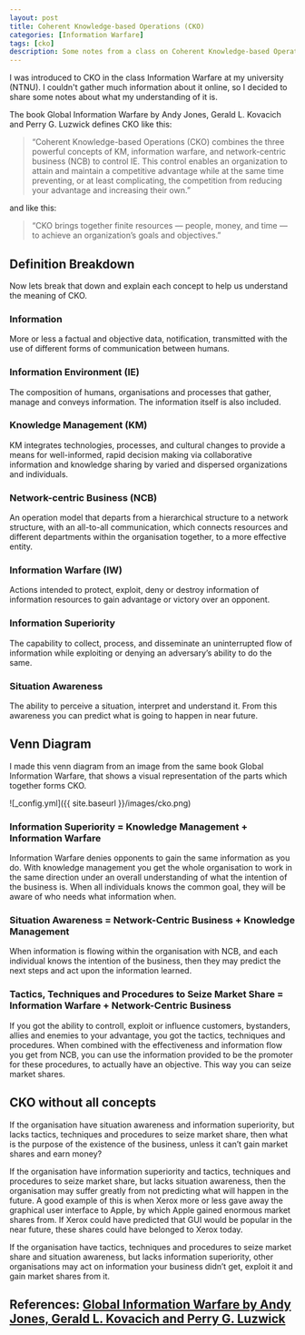 ```yaml
---
layout: post
title: Coherent Knowledge-based Operations (CKO)
categories: [Information Warfare]
tags: [cko]
description: Some notes from a class on Coherent Knowledge-based Operations.
---
```


I was introduced to CKO in the class Information Warfare at my university (NTNU). I couldn't gather much information about it online, so I decided to share some notes about what my understanding of it is.

The book  Global Information Warfare by Andy Jones, Gerald L. Kovacich and Perry G. Luzwick defines CKO like this:

> “Coherent Knowledge-based Operations (CKO) combines the three powerful concepts of KM, information warfare, and network-centric business (NCB) to control IE. This control enables an organization to attain and maintain a competitive advantage while at the same time preventing, or at least complicating, the competition from reducing your advantage and increasing their own.”

and like this:

> “CKO brings together finite resources — people, money, and time — to
achieve an organization’s goals and objectives.”

## Definition Breakdown
Now lets break that down and explain each concept to help us understand the meaning of CKO.

### Information
More or less a factual and objective data, notification, transmitted with the use of different forms of communication between humans.

### Information Environment  (IE)
The composition of humans, organisations and processes that gather, manage and conveys information. The information itself is also included.

### Knowledge Management (KM)
KM integrates technologies, processes, and cultural changes to provide a means for well-informed, rapid decision making via collaborative information and knowledge sharing by varied and dispersed organizations and individuals.

### Network-centric Business (NCB)
An operation model that departs from a hierarchical structure to a network structure, with an all-to-all communication, which connects resources and different departments within the organisation together, to a more effective entity.

### Information Warfare (IW)
Actions intended to protect, exploit, deny or destroy information of information resources to gain advantage or victory over an opponent.

### Information Superiority
The capability to collect, process, and disseminate an uninterrupted flow of information while exploiting or denying an adversary’s ability to do the same.

### Situation Awareness
The ability to perceive a situation, interpret  and understand it. From this awareness you can predict what is going to happen in near future.

## Venn Diagram
I made this venn diagram from an image from the same book Global Information Warfare, that shows a visual representation of the parts which together forms CKO.

![_config.yml]({{ site.baseurl }}/images/cko.png)

### Information Superiority = Knowledge Management + Information Warfare
Information Warfare denies opponents to gain the same information as you do. With knowledge management you get the whole organisation to work in the same direction under an overall understanding of what the intention of the business is.  When all individuals knows the common goal, they will be aware of who needs what information when.

### Situation Awareness = Network-Centric Business + Knowledge Management
When information is flowing within the organisation with NCB, and each individual knows the intention of the business, then they may predict the next steps and act upon the information learned.

### Tactics, Techniques and Procedures to Seize Market Share = Information Warfare + Network-Centric Business
If you got the ability to controll, exploit or influence customers, bystanders, allies and enemies to your advantage, you got the tactics, techniques and procedures. When combined with the effectiveness and information flow you get from NCB, you can use the information provided to be the promoter for these procedures, to actually have an objective. This way you can seize market shares.

## CKO without all concepts
If the organisation have situation awareness and information superiority, but lacks tactics, techniques and procedures to seize market share, then what is the purpose of the existence of the business, unless it can’t gain market shares and earn money?

If the organisation have information superiority and tactics, techniques and procedures to seize market share, but lacks situation awareness, then the organisation may suffer greatly from not predicting what will happen in the future. A good example of this is when Xerox more or less gave away the graphical user interface to Apple, by which Apple gained enormous market shares from. If Xerox could have predicted that GUI would be popular in the near future, these shares could have belonged to Xerox today.

If the organisation have tactics, techniques and procedures to seize market share and situation awareness, but lacks information superiority, other organisations may act on information your business didn’t get, exploit it and gain market shares from it.

## References: [Global Information Warfare by Andy Jones, Gerald L. Kovacich and Perry G. Luzwick](https://www.amazon.com/Global-Information-Warfare-Governments-Competitive/dp/0849311144/ref=pd_sbs_14_2?_encoding=UTF8&psc=1&refRID=H2CEH9B9NV8J8WBV9QR3)

